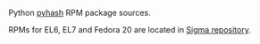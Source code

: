 Python [pyhash](https://github.com/flier/pyfasthash) RPM package sources.

RPMs for EL6, EL7 and Fedora 20 are located in [Sigma repository](http://sigmarepo.zamriy.info/repo/).
